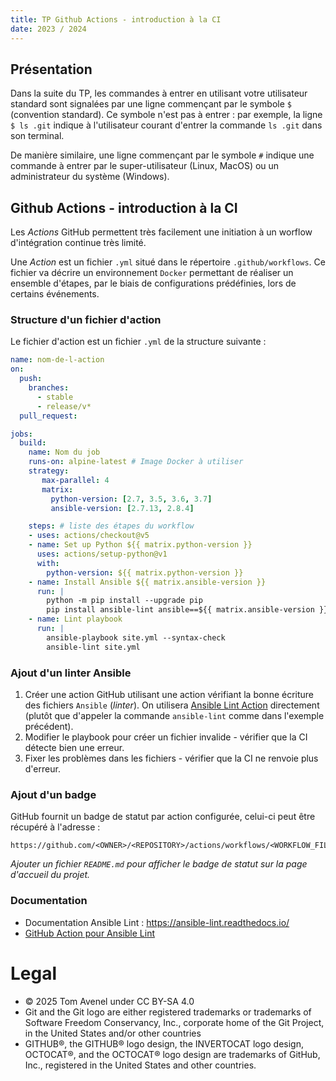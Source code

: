 ```yaml
---
title: TP Github Actions - introduction à la CI
date: 2023 / 2024
---
```


## Présentation

Dans la suite du TP, les commandes à entrer en utilisant votre utilisateur standard sont signalées par une ligne commençant par le symbole `$` (convention standard). Ce symbole n'est pas à entrer : par exemple, la ligne `$ ls .git` indique à l'utilisateur courant d'entrer la commande `ls .git` dans son terminal.

De manière similaire, une ligne commençant par le symbole `#` indique une commande à entrer par le super-utilisateur (Linux, MacOS) ou un administrateur du système (Windows).

## Github Actions - introduction à la CI

Les _Actions_ GitHub permettent très facilement une initiation à un worflow d'intégration continue très limité.

Une _Action_ est un fichier `.yml` situé dans le répertoire `.github/workflows`. Ce fichier va décrire un environnement `Docker` permettant de réaliser un ensemble d'étapes, par le biais de configurations prédéfinies, lors de certains événements.

### Structure d'un fichier d'action

Le fichier d'action est un fichier `.yml` de la structure suivante :

```yml
name: nom-de-l-action
on:
  push:
    branches:
      - stable
      - release/v*
  pull_request:

jobs:
  build:
    name: Nom du job
    runs-on: alpine-latest # Image Docker à utiliser
    strategy:
       max-parallel: 4
       matrix:
         python-version: [2.7, 3.5, 3.6, 3.7]
         ansible-version: [2.7.13, 2.8.4]

    steps: # liste des étapes du workflow
    - uses: actions/checkout@v5
    - name: Set up Python ${{ matrix.python-version }}
      uses: actions/setup-python@v1
      with:
        python-version: ${{ matrix.python-version }}
    - name: Install Ansible ${{ matrix.ansible-version }}
      run: |
        python -m pip install --upgrade pip
        pip install ansible-lint ansible==${{ matrix.ansible-version }}
    - name: Lint playbook
      run: |
        ansible-playbook site.yml --syntax-check
        ansible-lint site.yml
```

### Ajout d'un linter Ansible

1. Créer une action GitHub utilisant une action vérifiant la bonne écriture des fichiers `Ansible` (_linter_). On utilisera [Ansible Lint Action][ansible-lint-action] directement (plutôt que d'appeler la commande `ansible-lint` comme dans l'exemple précédent).
2. Modifier le playbook pour créer un fichier invalide - vérifier que la CI détecte bien une erreur.
3. Fixer les problèmes dans les fichiers - vérifier que la CI ne renvoie plus d'erreur.

### Ajout d'un badge

GitHub fournit un badge de statut par action configurée, celui-ci peut être récupéré à l'adresse :

```
https://github.com/<OWNER>/<REPOSITORY>/actions/workflows/<WORKFLOW_FILE>/badge.svg
```

_Ajouter un fichier `README.md` pour afficher le badge de statut sur la page d'accueil du projet._

### Documentation

- Documentation Ansible Lint : <https://ansible-lint.readthedocs.io/>
- [GitHub Action pour Ansible Lint][ansible-lint-action]

[ansible-lint-action]: https://github.com/ansible/ansible-lint

# Legal

- © 2025 Tom Avenel under CC  BY-SA 4.0
- Git and the Git logo are either registered trademarks or trademarks of Software Freedom Conservancy, Inc., corporate home of the Git Project, in the United States and/or other countries
- GITHUB®, the GITHUB® logo design, the INVERTOCAT logo design, OCTOCAT®, and the OCTOCAT® logo design are trademarks of GitHub, Inc., registered in the United States and other countries.

